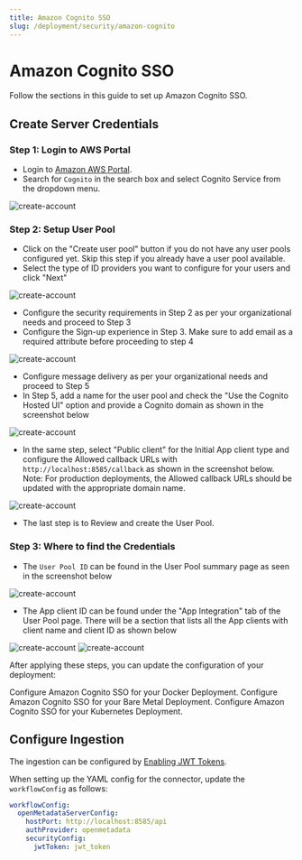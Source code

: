 ```yaml
---
title: Amazon Cognito SSO
slug: /deployment/security/amazon-cognito
---
```


# Amazon Cognito SSO

Follow the sections in this guide to set up Amazon Cognito SSO.

## Create Server Credentials

### Step 1: Login to AWS Portal

- Login to [Amazon AWS Portal](https://aws.amazon.com/).
- Search for `Cognito` in the search box and select Cognito Service from the dropdown menu.

<Image src="/images/deployment/security/amazon-cognito-sso/create-server-credentials-1.png" alt="create-account" caption="Search for Cognito"/>

### Step 2: Setup User Pool

- Click on the "Create user pool" button if you do not have any user pools configured yet. Skip this step if you already have a user pool available. 
- Select the type of ID providers you want to configure for your users and click "Next"

<Image src="/images/deployment/security/amazon-cognito-sso/create-server-credentials-2.png" alt="create-account" caption="Setup User Pool"/>

- Configure the security requirements in Step 2 as per your organizational needs and proceed to Step 3 
- Configure the Sign-up experience in Step 3. Make sure to add email as a required attribute before proceeding to step 4

<Image src="/images/deployment/security/amazon-cognito-sso/create-server-credentials-3.png" alt="create-account" caption="Configure Sign up Experience"/>

- Configure message delivery as per your organizational needs and proceed to Step 5
- In Step 5, add a name for the user pool and check the "Use the Cognito Hosted UI" option and provide a Cognito domain as shown in the screenshot below

<Image src="/images/deployment/security/amazon-cognito-sso/create-server-credentials-4.png" alt="create-account" caption="Integrate your App"/>

- In the same step, select "Public client" for the Initial App client type and configure the Allowed callback URLs
  with `http://localhost:8585/callback` as shown in the screenshot below. Note: For production deployments, the Allowed
  callback URLs should be updated with the appropriate domain name.

<Image src="/images/deployment/security/amazon-cognito-sso/create-server-credentials-5.png" alt="create-account" caption="Configure the App Client"/>

- The last step is to Review and create the User Pool.

### Step 3: Where to find the Credentials

- The `User Pool ID` can be found in the User Pool summary page as seen in the screenshot below

<Image src="/images/deployment/security/amazon-cognito-sso/create-server-credentials-6.png" alt="create-account" caption="User Pool ID"/>

- The App client ID can be found under the "App Integration" tab of the User Pool page. There will be a section that
  lists all the App clients with client name and client ID as shown below

<Image src="/images/deployment/security/amazon-cognito-sso/create-server-credentials-7.png" alt="create-account"/>

<Image src="/images/deployment/security/amazon-cognito-sso/create-server-credentials-8.png" alt="create-account" caption="Client ID"/>

After applying these steps, you can update the configuration of your deployment:

<InlineCalloutContainer>
  <InlineCallout
    color="violet-70"
    icon="celebration"
    bold="Docker Security"
    href="/deployment/security/amazon-cognito/docker"
  >
    Configure Amazon Cognito SSO for your Docker Deployment.
  </InlineCallout>
  <InlineCallout
    color="violet-70"
    icon="storage"
    bold="Bare Metal Security"
    href="/deployment/security/amazon-cognito/bare-metal"
  >
    Configure Amazon Cognito SSO for your Bare Metal Deployment.
  </InlineCallout>
  <InlineCallout
    color="violet-70"
    icon="fit_screen"
    bold="Kubernetes Security"
    href="/deployment/security/amazon-cognito/kubernetes"
  >
    Configure Amazon Cognito SSO for your Kubernetes Deployment.
  </InlineCallout>
</InlineCalloutContainer>

## Configure Ingestion

The ingestion can be configured by [Enabling JWT Tokens](/deployment/security/enable-jwt-tokens).

When setting up the YAML config for the connector, update the `workflowConfig` as follows:

```yaml
workflowConfig:
  openMetadataServerConfig:
    hostPort: http://localhost:8585/api
    authProvider: openmetadata
    securityConfig:
      jwtToken: jwt_token
```
